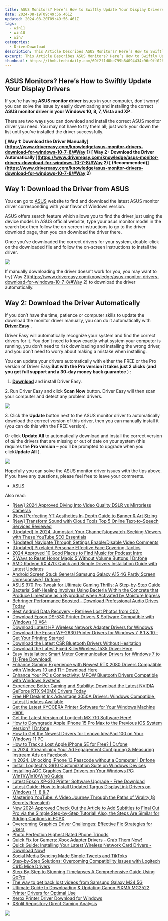 ```yaml
---
title: ASUS Monitors? Here’s How to Swiftly Update Your Display Drivers
date: 2024-08-19T09:49:56.461Z
updated: 2024-08-20T09:49:56.461Z
tags:
  - win11
  - win10
  - win7
categories:
  - DriverDownload
description: This Article Describes ASUS Monitors? Here’s How to Swiftly Update Your Display Drivers
excerpt: This Article Describes ASUS Monitors? Here’s How to Swiftly Update Your Display Drivers
thumbnail: https://thmb.techidaily.com/69f2f1d0be799b84094434c96c9ff028c4a80dbd7350853b948ef46f1ee3993c.jpg
---
```


## ASUS Monitors? Here’s How to Swiftly Update Your Display Drivers

If you’re having **ASUS monitor driver**  issues in your computer, don’t worry! you can solve the issue by easily downloading and installing the correct **ASUS monitor driver in your Windows 10, 8, 7, Vista and XP** .

 There are two ways you can download and install the correct ASUS monitor driver you need. You may not have to try them all; just work your down the list until you’ve installed the driver successfully.

**[ Way 1: Download the Driver Manually](<https://www.drivereasy.com/knowledge/asus-monitor-drivers-download-for-windows-10-7-8/#Way> 1)**
**[ Way 2 : Download the Driver Automatically ](<https://www.drivereasy.com/knowledge/asus-monitor-drivers-download-for-windows-10-7-8/#Way> 2) [ (Recommended)](<https://www.drivereasy.com/knowledge/asus-monitor-drivers-download-for-windows-10-7-8/#Way> 2)**

## **Way 1:** **Download the Driver from ASUS**

 You can go to [ASUS](https://www.asus.com/support) website to find and download the latest ASUS monitor driver corresponding with your flavor of Windows version.

 ASUS offers search feature which allows you to find the driver just using the device model. In ASUS official website, type your asus monitor model in the search box then follow the on-screen instructions to go to the driver download page, then you can download the driver there.

 Once you’ve downloaded the correct drivers for your system, double-click on the downloaded file and follow the on-screen instructions to install the driver.

![](https://images.drivereasy.com/wp-content/uploads/2018/07/img_5b46ccb06f39d.jpg)

 If manually downloading the driver doesn’t work for you, you may want to try[ Way 2](<https://www.drivereasy.com/knowledge/asus-monitor-drivers-download-for-windows-10-7-8/#Way> 2) to download the driver automatically.

## **Way 2: Download the Driver Automatically**

 If you don’t have the time, patience or computer skills to update the download the monitor driver manually, you can do it automatically with **[Driver Easy](https://tools.techidaily.com/drivereasy/download/)**  .

 Driver Easy will automatically recognize your system and find the correct drivers for it. You don’t need to know exactly what system your computer is running, you don’t need to risk downloading and installing the wrong driver, and you don’t need to worry about making a mistake when installing.

 You can update your drivers automatically with either the FREE or the Pro version of Driver Easy.**But with the Pro version it takes just 2 clicks**  (**and you get full support and a 30-day money back guarantee** ) :

 1. **[Download](https://tools.techidaily.com/drivereasy/download/)**   and install Driver Easy.

 2\. Run Driver Easy and click **Scan Now**   button. Driver Easy will then scan your computer and detect any problem drivers.

![](https://images.drivereasy.com/wp-content/uploads/2017/04/img_58edebe084003.png)

 3\. Click the **Update** button next to the ASUS monitor driver to automatically download the correct version of this driver, then you can manually install it (you can do this with the FREE version).

 Or click **Update All**  to automatically download and install the correct version of _all_   the drivers that are missing or out of date on your system (this requires the **Pro version** – you’ll be prompted to upgrade when you click**Update All** ).

![](https://images.drivereasy.com/wp-content/uploads/2017/04/img_58eded36e1fd5.jpg)

 Hopefully you can solve the ASUS monitor driver issues with the tips above. If you have any questions, please feel free to leave your comments.

* [ASUS](https://tools.techidaily.com/drivereasy/download/)

<ins class="adsbygoogle"
     style="display:block"
     data-ad-format="autorelaxed"
     data-ad-client="ca-pub-7571918770474297"
     data-ad-slot="1223367746"></ins>



<ins class="adsbygoogle"
     style="display:block"
     data-ad-client="ca-pub-7571918770474297"
     data-ad-slot="8358498916"
     data-ad-format="auto"
     data-full-width-responsive="true"></ins>

<span class="atpl-alsoreadstyle">Also read:</span>
<div><ul>
<li><a href="https://facebook-video-share.techidaily.com/new-2024-approved-diving-into-video-quality-dslr-vs-mirrorless-cameras/"><u>[New] 2024 Approved  Diving Into Video Quality  DSLR vs Mirrorless Cameras</u></a></li>
<li><a href="https://youtube-help.techidaily.com/new-perfecting-yt-aesthetics-in-depth-guide-to-banner-and-art-sizing/"><u>[New] Perfecting YT Aesthetics  In-Depth Guide to Banner & Art Sizing</u></a></li>
<li><a href="https://some-approaches.techidaily.com/new-transform-sound-with-cloud-tools-top-5-online-text-to-speech-services-reviewed/"><u>[New] Transform Sound with Cloud Tools  Top 5 Online Text-to-Speech Services Reviewed</u></a></li>
<li><a href="https://youtube-zero.techidaily.com/ed-in-2024-jumpstart-your-channelstopwatch-seeking-viewers-with-these-youtube-seo-essentials/"><u>[Updated] In 2024, Jumpstart Your Channel’stopwatch-Seeking Viewers with These YouTube SEO Essentials</u></a></li>
<li><a href="https://facebook-video-share.techidaily.com/updated-navigate-through-settings-enabledisable-video-comments/"><u>[Updated] Navigate Through Settings  Enable/Disable Video Comments</u></a></li>
<li><a href="https://extra-approaches.techidaily.com/updated-pixelated-personae-effective-face-covering-tactics/"><u>[Updated] Pixelated Personae  Effective Face Covering Tactics</u></a></li>
<li><a href="https://extra-information.techidaily.com/2024-approved-10-good-places-to-find-music-for-podcast-intro/"><u>2024 Approved  10 Good Places to Find Music for Podcast Intro</u></a></li>
<li><a href="https://phone-solutions.techidaily.com/5-ways-to-reset-honor-magic-5-without-volume-buttons-drfone-by-drfone-reset-android-reset-android/"><u>5 Ways to Reset Honor Magic 5 Without Volume Buttons | Dr.fone</u></a></li>
<li><a href="https://win-dash.techidaily.com/amd-radeon-rx-470-quick-and-simple-drivers-installation-guide-with-latest-updates/"><u>AMD Radeon RX 470: Quick and Simple Drivers Installation Guide with Latest Updates</u></a></li>
<li><a href="https://howto.techidaily.com/android-screen-stuck-general-samsung-galaxy-a15-4g-partly-screen-unresponsive-drfone-by-drfone-fix-android-problems-fix-android-problems/"><u>Android Screen Stuck General Samsung Galaxy A15 4G Partly Screen Unresponsive | Dr.fone</u></a></li>
<li><a href="https://win-dash.techidaily.com/asus-970-pro-tweak-for-ultimate-gaming-thrills-a-step-by-step-guide/"><u>ASUS 970 Pro Tweak for Ultimate Gaming Thrills: A Step-by-Step Guide</u></a></li>
<li><a href="https://win-dash.techidaily.com/bacterial-self-healing-involves-using-bacteria-within-the-concrete-that-produce-limestone-as-a-byproduct-when-activated-by-moisture-ingress/"><u>Bacterial Self-Healing Involves Using Bacteria Within the Concrete that Produce Limestone as a Byproduct when Activated by Moisture Ingress</u></a></li>
<li><a href="https://win-dash.techidaily.com/behringer-performance-boosted-download-professional-audio-drives-today/"><u>Behringer Performance Boosted - Download Professional Audio Drives Today</u></a></li>
<li><a href="https://phone-solutions.techidaily.com/best-android-data-recovery-retrieve-lost-photos-from-c02-by-fonelab-android-recover-photos/"><u>Best Android Data Recovery - Retrieve Lost Photos from C02.</u></a></li>
<li><a href="https://win-dash.techidaily.com/download-epson-ds-530-printer-drivers-and-software-compatible-with-windows-10-x64/"><u>Download Epson DS-530 Printer Drivers & Software Compatible with Windows 10 X64</u></a></li>
<li><a href="https://win-dash.techidaily.com/download-latest-hp-wireless-network-adapter-drivers-for-windows/"><u>Download Latest HP Wireless Network Adapter Drivers for Windows</u></a></li>
<li><a href="https://hardware-help.techidaily.com/1722975547165-download-the-epson-wf-2630-printer-drivers-for-windows-7-81-and-10-get-your-printing-started/"><u>Download the Epson WF-2630 Printer Drivers for Windows 7, 8.1 & 10 - Get Your Printing Started</u></a></li>
<li><a href="https://win-dash.techidaily.com/download-the-latest-csr-bluetooth-drivers-without-hesitation/"><u>Download the Latest CSR Bluetooth Drivers Without Hesitation</u></a></li>
<li><a href="https://win-dash.techidaily.com/1722976206382-download-the-latest-fixed-killerwireless-1535-driver-here/"><u>Download the Latest Fixed KillerWireless 1535 Driver Here</u></a></li>
<li><a href="https://win-dash.techidaily.com/easy-installation-smart-meter-communication-drivers-for-windows-7-to-11-free-download/"><u>Easy Installation: Smart Meter Communication Drivers for Windows 7 to 11 (Free Download)</u></a></li>
<li><a href="https://win-dash.techidaily.com/enhance-gaming-experience-with-newest-rtx-2080-drivers-compatible-with-windows-10-and-11-download-here/"><u>Enhance Gaming Experience with Newest RTX 2080 Drivers Compatible with Windows 10 and 11 – Download Here</u></a></li>
<li><a href="https://win-dash.techidaily.com/enhance-your-pcs-connectivity-mpow-bluetooth-drivers-compatible-with-windows-systems/"><u>Enhance Your PC's Connectivity: MPOW Bluetooth Drivers Compatible with Windows Systems</u></a></li>
<li><a href="https://win-dash.techidaily.com/experience-better-gaming-and-stability-download-the-latest-nvidia-geforce-rtx-940mx-drivers-today/"><u>Experience Better Gaming and Stability: Download the Latest NVIDIA GeForce RTX 940MX Drivers Today</u></a></li>
<li><a href="https://win-dash.techidaily.com/free-hp-deskjet-ink-advantage-3050a-drivers-windows-compatible-latest-updates-available/"><u>Free HP Deskjet Ink Advantage 3050A Drivers: Windows Compatible, Latest Updates Available</u></a></li>
<li><a href="https://win-dash.techidaily.com/get-the-latest-kyocera-printer-software-for-your-windows-machine-here/"><u>Get the Latest KYOCERA Printer Software for Your Windows Machine Here!</u></a></li>
<li><a href="https://win-dash.techidaily.com/get-the-latest-version-of-logitech-mx-710-software-here/"><u>Get the Latest Version of Logitech MX 710 Software Here!</u></a></li>
<li><a href="https://techidaily.com/how-to-downgrade-apple-iphone-15-pro-max-to-the-previous-ios-system-version-drfone-by-drfone-ios-system-repair-ios-system-repair/"><u>How to Downgrade Apple iPhone 15 Pro Max to the Previous iOS System Version? | Dr.fone</u></a></li>
<li><a href="https://win-dash.techidaily.com/how-to-get-the-newest-drivers-for-lenovo-ideapad-100-on-your-windows-11-pc/"><u>How to Get the Newest Drivers for Lenovo IdeaPad 100 on Your Windows 11 PC</u></a></li>
<li><a href="https://ios-location-track.techidaily.com/how-to-track-a-lost-apple-iphone-se-for-free-drfone-by-drfone-virtual-ios/"><u>How to Track a Lost Apple iPhone SE for Free? | Dr.fone</u></a></li>
<li><a href="https://facebook-videos.techidaily.com/in-2024-streamlining-your-ad-engagement-configuring-and-measuring-instream-ads-on-facebook/"><u>In 2024, Streamlining Your Ad Engagement  Configuring & Measuring Instream Ads on Facebook</u></a></li>
<li><a href="https://iphone-unlock.techidaily.com/in-2024-unlocking-iphone-13-passcode-without-a-computer-drfone-by-drfone-ios/"><u>In 2024, Unlocking iPhone 13 Passcode without a Computer | Dr.fone</u></a></li>
<li><a href="https://win-dash.techidaily.com/install-logitechs-g910-customization-suite-on-windows-devices/"><u>Install Logitech's G910 Customization Suite on Windows Devices</u></a></li>
<li><a href="https://win-dash.techidaily.com/installing-aoc-graphics-card-drivers-on-your-windows-pc-win11win10win8-guide/"><u>Installing AOC Graphics Card Drivers on Your Windows PC: Win11/Win10/Win8 Guide</u></a></li>
<li><a href="https://win-dash.techidaily.com/latest-epson-xp-310-printer-software-upgrade-free-download/"><u>Latest Epson XP-310 Printer Software Upgrade - Free Download</u></a></li>
<li><a href="https://win-dash.techidaily.com/latest-guide-how-to-install-updated-targus-displaylink-drivers-on-windows-11-8-and-7/"><u>Latest Guide: How to Install Updated Targus DisplayLink Drivers on Windows 11, 8 & 7</u></a></li>
<li><a href="https://tech-renaissance.techidaily.com/mastering-youtube-a-video-journey-through-the-paths-of-virality-8-secrets-revealed/"><u>Mastering YouTube: A Video Journey Through the Paths of Virality (8 Secrets Revealed)</u></a></li>
<li><a href="https://ai-driven-video-production.techidaily.com/new-2024-approved-check-out-the-article-to-add-subtitles-to-final-cut-pro-via-the-simple-step-by-step-tutorial-also-the-steps-are-similar-for-adding-caption/"><u>New 2024 Approved Check Out the Article to Add Subtitles to Final Cut Pro via the Simple Step-by-Step Tutorial! Also, the Steps Are Similar for Adding Captions in FCPX</u></a></li>
<li><a href="https://win-dash.techidaily.com/overcoming-graphics-driver-challenges-effective-fix-strategies-for-users/"><u>Overcoming Graphics Driver Challenges: Effective Fix Strategies for Users</u></a></li>
<li><a href="https://extra-hints.techidaily.com/photo-perfection-highest-rated-phone-tripods/"><u>Photo Perfection  Highest Rated Phone Tripods</u></a></li>
<li><a href="https://win-dash.techidaily.com/quick-fix-for-gamers-xbox-adapter-drivers-grab-them-now/"><u>Quick Fix for Gamers: Xbox Adapter Drivers - Grab Them Now!</u></a></li>
<li><a href="https://win-dash.techidaily.com/quick-guide-installing-your-latest-wireless-network-card-drivers-download-now/"><u>Quick Guide: Installing Your Latest Wireless Network Card Drivers - Download Now!</u></a></li>
<li><a href="https://twitter-videos.techidaily.com/social-media-syncing-made-simple-tweets-and-tiktoks/"><u>Social Media Syncing Made Simple  Tweets and TikToks</u></a></li>
<li><a href="https://win-dash.techidaily.com/step-by-step-solutions-overcoming-compatibility-issues-with-logitech-c615-mice-drivers/"><u>Step-by-Step Solutions: Overcoming Compatibility Issues with Logitech C615 Mice Drivers</u></a></li>
<li><a href="https://extra-lessons.techidaily.com/step-by-step-to-stunning-timelapses-a-comprehensive-guide-using-gopro/"><u>Step-By-Step to Stunning Timelapses  A Comprehensive Guide Using GoPro</u></a></li>
<li><a href="https://techidaily.com/the-way-to-get-back-lost-videos-from-samsung-galaxy-m34-5g-by-fonelab-android-recover-video/"><u>The way to get back lost videos from Samsung Galaxy M34 5G</u></a></li>
<li><a href="https://win-dash.techidaily.com/ultimate-guide-to-downloading-and-updating-canon-pixma-mg2522-printer-drivers-for-optimal-use/"><u>Ultimate Guide to Downloading & Updating Canon PIXMA MG2522 Printer Drivers for Optimal Use</u></a></li>
<li><a href="https://win-dash.techidaily.com/xerox-printer-driver-download-for-windows/"><u>Xerox Printer Driver Download for Windows</u></a></li>
<li><a href="https://extra-resources.techidaily.com/xsplit-repository-direct-gaming-analysis/"><u>XSplit Repository  Direct Gaming Analysis</u></a></li>
</ul></div>

<!-- affiliate ads begin -->
<a href="https://secure.2checkout.com/order/checkout.php?PRODS=4728277&QTY=1&AFFILIATE=108875&CART=1"><img src="https://secure.avangate.com/images/merchant/f7f07e7dab09533bc71247a5b29a7373/products/1_iDeviceMessageBox.png" border="0"></a>
<!-- affiliate ads end -->